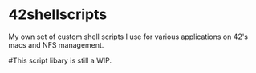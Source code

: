 # 42shellscripts
My own set of custom shell scripts I use for various applications on 42's macs and NFS management.

#This script libary is still a WIP.
